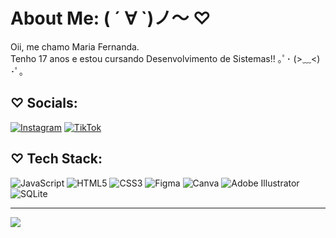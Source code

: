 # About Me: ( ´ ∀ `)ノ～ ♡
Oii, me chamo Maria Fernanda. <br>Tenho 17 anos e estou cursando Desenvolvimento de Sistemas!! ｡ﾟ･ (>﹏<) ･ﾟ｡<br>


## ♡ Socials: 
[![Instagram](https://img.shields.io/badge/Instagram-%23E4405F.svg?logo=Instagram&logoColor=white)](https://instagram.com/bloodiecorpse) [![TikTok](https://img.shields.io/badge/TikTok-%23000000.svg?logo=TikTok&logoColor=white)](https://tiktok.com/@psicocirurgia) 

## ♡ Tech Stack:
![JavaScript](https://img.shields.io/badge/javascript-%23323330.svg?style=flat&logo=javascript&logoColor=%23F7DF1E) ![HTML5](https://img.shields.io/badge/html5-%23E34F26.svg?style=flat&logo=html5&logoColor=white) ![CSS3](https://img.shields.io/badge/css3-%231572B6.svg?style=flat&logo=css3&logoColor=white) 	![Figma](https://img.shields.io/badge/figma-%23F24E1E.svg?style=flat&logo=figma&logoColor=white) ![Canva](https://img.shields.io/badge/Canva-%2300C4CC.svg?style=flat&logo=Canva&logoColor=white) ![Adobe Illustrator](https://img.shields.io/badge/adobeillustrator-%23FF9A00.svg?style=flat&logo=adobeillustrator&logoColor=white) ![SQLite](https://img.shields.io/badge/sqlite-%2307405e.svg?style=flat&logo=sqlite&logoColor=white)

---
[![](https://visitcount.itsvg.in/api?id=feiqinyian&icon=7&color=5)](https://visitcount.itsvg.in)

<!-- Proudly created with GPRM ( https://gprm.itsvg.in ) -->
